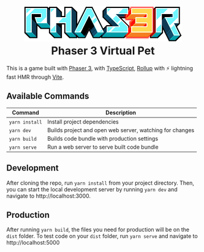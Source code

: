 <h1 align="center">
  <br>
  <a href="https://github.com/geocine/phaser3-rollup-typescript#readme"><img src="https://raw.githubusercontent.com/geocine/phaser3-virtual-pet/master/public/assets/phaser3-logo.png" alt="header"/></a>
  <br>
  Phaser 3 Virtual Pet
  <br>
</h1>

This is a game built with [Phaser 3](https://github.com/photonstorm/phaser), with [TypeScript](https://www.typescriptlang.org/), [Rollup](https://rollupjs.org) with ⚡️ lightning fast HMR through [Vite](https://vitejs.dev/).

## Available Commands

| Command | Description |
|---------|-------------|
| `yarn install` | Install project dependencies |
| `yarn dev` | Builds project and open web server, watching for changes |
| `yarn build` | Builds code bundle with production settings  |
| `yarn serve` | Run a web server to serve built code bundle |

## Development

After cloning the repo, run `yarn install` from your project directory. Then, you can start the local development
server by running `yarn dev` and navigate to http://localhost:3000.

## Production

After running `yarn build`, the files you need for production will be on the `dist` folder. To test code on your `dist` folder, run `yarn serve` and navigate to http://localhost:5000